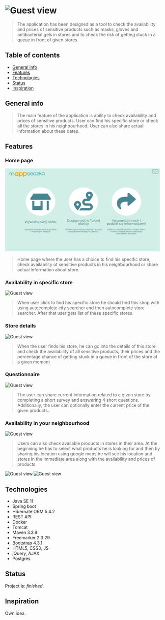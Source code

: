 # ![Guest view](./src/main/resources/static/img/logo.png) 
> The application has been designed as a tool to check the availability and prices of sensitive products such as masks, gloves and antibacterial gels in stores and to check the risk of getting stuck in a queue in front of given stores.

## Table of contents
* [General info](#general-info)
* [Features](#features)
* [Technologies](#technologies)
* [Status](#status)
* [Inspiration](#inspiration)

## General info
>The main feature of the application is ability to check availability and prices of sensitive products. User can find his specific store or check all the stores in his neighbourhood. User can also share actual information about these dates. 
## Features
### Home page
![Guest view](./app/src/main/resources/static/img/homePage.png) 
>  Home page where the user has a choice to find his specific store, check availability of sensitive products in his neighbourhood or share actual information about store.

### Availability in specific store
![Guest view](./src/main/resources/static/img/specificStoreSearcher.png) 
> When user click to find his specific store he should find this shop with using autocomplete city searcher and then autocomplete store searcher. After that user gets list of these specific stores. 

### Store details 
![Guest view](./src/main/resources/static/img/storeDetails.png) 
>When the user finds his store, he can go into the details of this store and check the availability of all sensitive products, their prices and the percentage chance of getting stuck in a queue in front of the store at a given moment

### Questionnaire
![Guest view](./src/main/resources/static/img/questionnaire.png) 
>The user can share current information related to a given store by completing a short survey and answering 4 short questions. Additionally, the user can optionally enter the current price of the given products.

### Availability in your neighbourhood
![Guest view](./src/main/resources/static/img/needView.png)
> Users can also check available products in stores in their area. At the beginning he has to select what products he is looking for and then by sharing his location using google maps he will see his location and stores in the immediate area along with the availability and prices of products 

![Guest view](./src/main/resources/static/img/map1.png)
![Guest view](./src/main/resources/static/img/map2.png)

## Technologies
* Java SE 11
* Spring boot
* Hibernate ORM 5.4.2
* REST API
* Docker
* Tomcat
* Maven 3.3.9
* Freemarker 2.3.29
* Bootstrap 4.3.1
* HTML5, CSS3, JS
* jQuery, AJAX
* Postgres

## Status
Project is: _finished_.

## Inspiration
Own idea.
